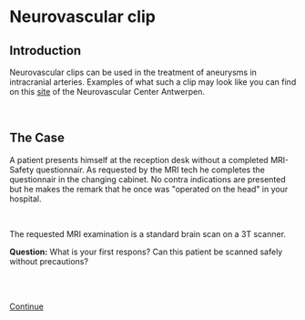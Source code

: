 # Neurovascular clip

## Introduction

Neurovascular clips can be used in the treatment of aneurysms
in intracranial arteries. Examples of what such a clip may look like 
you can find on this [site](http://www.nvca.be/en/treatments/surgery_aneurysm)
of the Neurovascular Center Antwerpen.

<br>

## The Case

A patient presents himself at the reception desk without a
completed MRI-Safety questionnair. As requested by the MRI tech
he completes the questionnair in the changing cabinet.
No contra indications are presented but he makes the remark 
that he once was "operated on the head" in your hospital.

<br>

The requested MRI examination is a standard brain scan on a 3T scanner.


**Question:** What is your first respons? Can this patient be scanned safely without precautions?

<br>
<br>

[Continue](case_part2.md)


